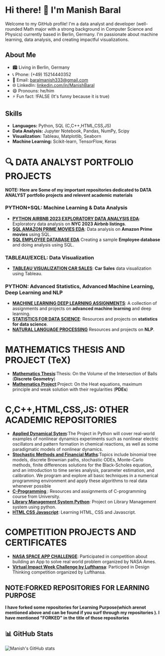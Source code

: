 
# Hi there! 👋 I'm Manish Baral

Welcome to my GitHub profile! I'm a data analyst and  developer (well-rounded Math major with a strong background in Computer Science and Physics) currently based in Berlin, Germany. I'm passionate about machine learning, data analysis, and creating impactful visualizations.

## About Me

- 🏙️ Living in Berlin, Germany
- 📞 Phone: (+49) 15214440352
- 📧 Email: baralmanish333@gmail.com
- 🌐 LinkedIn: [linkedin.com/in/ManishBaral](https://www.linkedin.com/in/manish-baral-402324134/)
- 😄 Pronouns: he/him
- ⚡ Fun fact: !FALSE (It's funny because it is true)


## Skills
- **Languages:** Python, SQL (C,C++,HTML,CSS,JS)
- **Data Analysis:** Jupyter Notebook, Pandas, NumPy, Scipy
- **Visualization:** Tableau, Matplotlib, Seaborn
- **Machine Learning:** Scikit-learn, TensorFlow, Keras

# 🔍 DATA ANALYST PORTFOLIO PROJECTS 
**NOTE: Here are Some of my important repositories dedicated to DATA ANALYST portfolio projects and relevent academic materials**



### PYTHON+SQL: Machine Learning & Data Analysis
- **[PYTHON AIRBNB 2023 EXPLORATORY DATA ANALYSIS EDA](https://github.com/ManishBaral1/PYTHON-AIRBNB-2023-EXPLORATORY-DATA-ANALYSIS-EDA-)**: Exploratory data analysis on **NYC 2023 Airbnb listings**.
- **[SQL AMAZON PRIME MOVIES EDA](https://github.com/ManishBaral1/SQL-AMAZON-PRIME-MOVIES-EDA)**: Data analysis on **Amazon Prime movies** using SQL.
- **[SQL EMPLOYEE DATABASE EDA](https://github.com/ManishBaral1/SQL-EMPLOYEE-DATABASE-EDA)** Creating a sample **Employee database** and doing analysis using SQL.


### TABLEAU/EXCEL: Data Visualization
- **[TABLEAU VISUALIZATION CAR SALES](https://github.com/ManishBaral1/TABLEAU-VISUALIZATION-SALES-)**: **Car Sales** data visualization using Tableau.


### PYTHON: Advanced Statistics, Advanced Machine Learning, Deep Learning and NLP
- **[MACHINE LEARNING DEEP LEARNING ASSIGNMENTS](https://github.com/ManishBaral1/MACHINE-LEARNING-DEEP-LEARNING-ASSIGNMENTS-)**: A collection of assignments and projects on **advanced machine learning** and deep learning.
- **[STATISTICS FOR DATA SCIENCE](https://github.com/ManishBaral1/STATISTICS-FOR-DATA-SCIENCE)**: Resources and projects on **statistics for data science**.
- **[NATURAL LANGUAGE PROCESSING](https://github.com/ManishBaral1/NATURAL-LANGUAGE-PROCESSING)** Resources and projects on **NLP**.


# MATHEMATICS THESIS AND PROJECT (TeX)
- **[Mathematics Thesis](https://github.com/ManishBaral1/Thesis-Mathematics)**:Thesis: On the Volume of the Intersection of Balls (**Discrete Geometry**)
- **[Mathematics Project](https://github.com/ManishBaral1/Project-Mathematics)**:Project: On the Heat equations, maximum principle and weak solution with their regularities (**PDEs**)


# C,C++,HTML,CSS,JS: OTHER ACADEMIC REPOSITORIES
- **[Applied Dynamical Sytem](https://github.com/ManishBaral1/Applied-Dynamical-System)**:The Project in Python will cover real-world examples of nonlinear dynamics experiments such as nonlinear electric   oscillators and pattern formation in chemical reactions, as well as some paradigmatic models of nonlinear dynamics.
- **[Stochastic Methods and Financial Maths](https://github.com/ManishBaral1/Stochastic-Methods-and-Financial-Math)**:Topics include binomial tree models, discrete Brownian paths, stochastic ODEs, Monte-Carlo methods, finite differences solutions for the Black-Scholes equation, and an introduction to time series analysis, parameter estimation, and calibration. We program and explore all basic techniques in a numerical programming environment and apply these algorithms to real data whenever possible
- **[C-Programming ](https://github.com/ManishBaral1/C-Programming-1)**: Resources and assignments of C-programming course from University.
- **[Library Management System Python](https://github.com/ManishBaral1/LIBRARY-MANAGEMENT-SYSTEM-PYTHON-)**: Project on Library Management system using python.
- **[HTML CSS Javascript](https://github.com/ManishBaral1/HTML-CSS-JAVASCRIPT)**: Learning HTML, CSS and Javascript.


# COMPETITION PROJECTS AND CERTIFICATES
- **[NASA SPACE APP CHALLENGE](https://github.com/ManishBaral1/NASA-SPACE-APP-CHALLENGE)**: Participated in competition about building an App to solve real world problem organized by NASA Ames.
- **[Virtual Impact Week Challenge by Lufthansa](https://github.com/ManishBaral1/Virtual-Impact-Week-Challenge-by-Lufthansa)**: Participed in Design Thinking competition organized by Lufthansa.

## NOTE:FORKED REPOSITORIES FOR LEARNING PURPOSE
**I have forked some repositories for Learning Purpose(which arenot mentioned above and can be found if  you surf through my repositories ). I have mentioned  "FORKED" in the title of those repositories**

  



## 📊 GitHub Stats


![Manish's GitHub stats](https://github-readme-stats.vercel.app/api?username=ManishBaral1&show_icons=true&theme=radical&include_all_commits=true&count_private=true)


